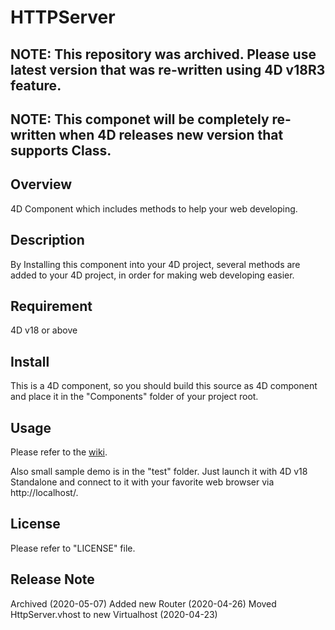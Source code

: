 # HTTPServer

## NOTE: This repository was archived. Please use latest version that was re-written using 4D v18R3 feature.

## NOTE: This componet will be completely re-written when 4D releases new version that supports Class.

## Overview

4D Component which includes methods to help your web developing.

## Description

By Installing this component into your 4D project, several methods are added to your 4D project, in order for making web developing easier.

## Requirement

4D v18 or above

## Install

This is a 4D component, so you should build this source as 4D component and place it in the "Components" folder of your project root.

## Usage

Please refer to the [wiki](https://github.com/KoichiHaradaEndor/HTTPServer/wiki).

Also small sample demo is in the "test" folder. Just launch it with 4D v18 Standalone and connect to it with your favorite web browser via http://localhost/.

## License

Please refer to "LICENSE" file.

## Release Note

Archived (2020-05-07)
Added new Router (2020-04-26)
Moved HttpServer.vhost to new Virtualhost (2020-04-23)
